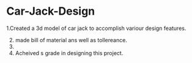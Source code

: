 # Car-Jack-Design

 1.Created a 3d model of car jack to accomplish variour design features.
 
 2. made bill of material ans well as tollereance.
 3. 
 4. Acheived s grade in designing this project.
